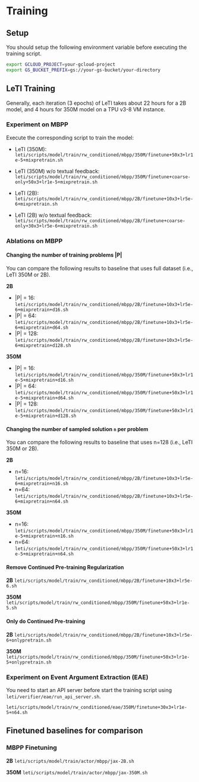 # Training

## Setup

You should setup the following environment variable before executing the training script.

```bash
export GCLOUD_PROJECT=your-gcloud-project
export GS_BUCKET_PREFIX=gs://your-gs-bucket/your-directory
```

## LeTI Training

Generally, each iteration (3 epochs) of LeTI takes about 22 hours for a 2B model, and 4 hours for 350M model on a TPU v3-8 VM instance.

### Experiment on MBPP

Execute the corresponding script to train the model:

- LeTI (350M): `leti/scripts/model/train/rw_conditioned/mbpp/350M/finetune+50x3+lr1e-5+mixpretrain.sh`
- LeTI (350M) w/o textual feedback: `leti/scripts/model/train/rw_conditioned/mbpp/350M/finetune+coarse-only+50x3+lr1e-5+mixpretrain.sh`

- LeTI (2B): `leti/scripts/model/train/rw_conditioned/mbpp/2B/finetune+10x3+lr5e-6+mixpretrain.sh`
- LeTI (2B) w/o textual feedback: `leti/scripts/model/train/rw_conditioned/mbpp/2B/finetune+coarse-only+30x3+lr5e-6+mixpretrain.sh`

### Ablations on MBPP

#### Changing the number of training problems |P|

You can compare the following results to baseline that uses full dataset (i.e., LeTI 350M or 2B). 

**2B**
- |P| = 16: `leti/scripts/model/train/rw_conditioned/mbpp/2B/finetune+10x3+lr5e-6+mixpretrain+d16.sh`
- |P| = 64: `leti/scripts/model/train/rw_conditioned/mbpp/2B/finetune+10x3+lr5e-6+mixpretrain+d64.sh`
- |P| = 128: `leti/scripts/model/train/rw_conditioned/mbpp/2B/finetune+10x3+lr5e-6+mixpretrain+d128.sh`

**350M**
- |P| = 16: `leti/scripts/model/train/rw_conditioned/mbpp/350M/finetune+50x3+lr1e-5+mixpretrain+d16.sh`
- |P| = 64: `leti/scripts/model/train/rw_conditioned/mbpp/350M/finetune+50x3+lr1e-5+mixpretrain+d64.sh`
- |P| = 128: `leti/scripts/model/train/rw_conditioned/mbpp/350M/finetune+50x3+lr1e-5+mixpretrain+d128.sh`

#### Changing the number of sampled solution `n` per problem 

You can compare the following results to baseline that uses n=128 (i.e., LeTI 350M or 2B). 

**2B**
- n=16: `leti/scripts/model/train/rw_conditioned/mbpp/2B/finetune+10x3+lr5e-6+mixpretrain+n16.sh`
- n=64: `leti/scripts/model/train/rw_conditioned/mbpp/2B/finetune+10x3+lr5e-6+mixpretrain+n64.sh`

**350M**
- n=16: `leti/scripts/model/train/rw_conditioned/mbpp/350M/finetune+50x3+lr1e-5+mixpretrain+n16.sh`
- n=64: `leti/scripts/model/train/rw_conditioned/mbpp/350M/finetune+50x3+lr1e-5+mixpretrain+n64.sh`

#### Remove Continued Pre-training Regularization

**2B**
`leti/scripts/model/train/rw_conditioned/mbpp/2B/finetune+10x3+lr5e-6.sh`

**350M**
`leti/scripts/model/train/rw_conditioned/mbpp/350M/finetune+50x3+lr1e-5.sh`

#### Only do Continued Pre-training

**2B**
`leti/scripts/model/train/rw_conditioned/mbpp/2B/finetune+10x3+lr5e-6+onlypretrain.sh`

**350M**
`leti/scripts/model/train/rw_conditioned/mbpp/350M/finetune+50x3+lr1e-5+onlypretrain.sh`

### Experiment on Event Argument Extraction (EAE)

You need to start an API server before start the training script using `leti/verifier/eae/run_api_server.sh`.

`leti/scripts/model/train/rw_conditioned/eae/350M/finetune+30x3+lr1e-5+n64.sh`

## Finetuned baselines for comparison

### MBPP Finetuning

**2B** `leti/scripts/model/train/actor/mbpp/jax-2B.sh`

**350M** `leti/scripts/model/train/actor/mbpp/jax-350M.sh`

